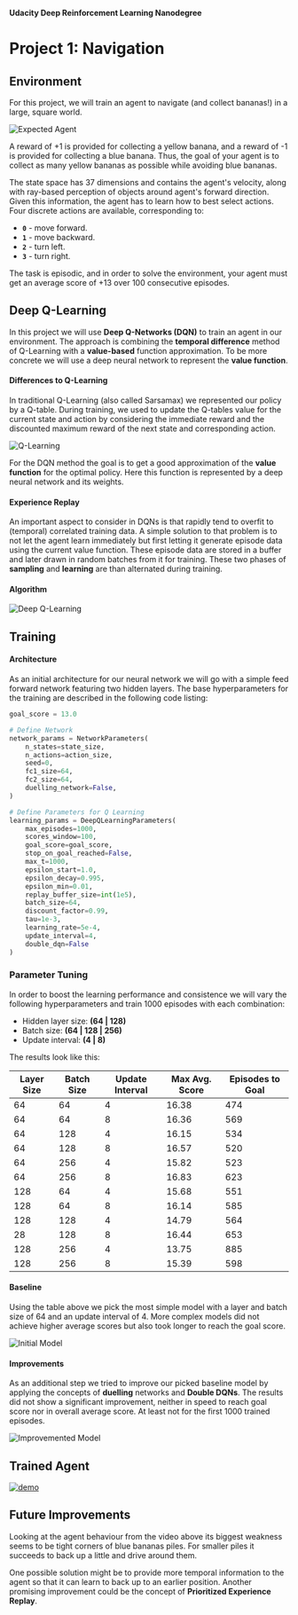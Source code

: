 [//]: # (Image References)

[image1]: https://user-images.githubusercontent.com/10624937/42135619-d90f2f28-7d12-11e8-8823-82b970a54d7e.gif "Trained Agent"
[sarsamax]: ./assets/sarsa_max.png "Q-Learning (Sarsamax) Algorithm"
[dqn]: ./assets/dqn.png "Deep Q-Learning Algorithm"
[initial_model]: ./assets/initial_model.png "Initial Model"
[improvements]: ./assets/improvements.png "Improvements"
[demo]: ./assets/demo.png "Demo Video"

**Udacity Deep Reinforcement Learning Nanodegree**

# Project 1: Navigation

## Environment

For this project, we will train an agent to navigate (and collect bananas!) in a large, square world.  

![Expected Agent][image1]

A reward of +1 is provided for collecting a yellow banana, and a reward of -1 is provided for collecting a blue banana.  Thus, the goal of your agent is to collect as many yellow bananas as possible while avoiding blue bananas.  

The state space has 37 dimensions and contains the agent's velocity, along with ray-based perception of objects around agent's forward direction.  Given this information, the agent has to learn how to best select actions.  Four discrete actions are available, corresponding to:
- **`0`** - move forward.
- **`1`** - move backward.
- **`2`** - turn left.
- **`3`** - turn right.

The task is episodic, and in order to solve the environment, your agent must get an average score of +13 over 100 consecutive episodes.

## Deep Q-Learning

In this project we will use **Deep Q-Networks (DQN)** to train an agent in our environment. 
The approach is combining the **temporal difference** method of Q-Learning with a **value-based** function approximation.
To be more concrete we will use a deep neural network to represent the **value function**.

#### Differences to Q-Learning

In traditional Q-Learning (also called Sarsamax) we represented our policy by a Q-table.
During training, we used to update the Q-tables value for the current state and action by considering the immediate reward and the discounted maximum reward of the next state and corresponding action.

![Q-Learning][sarsamax]

For the DQN method the goal is to get a good approximation of the **value function** for the optimal policy.
Here this function is represented by a deep neural network and its weights.

#### Experience Replay

An important aspect to consider in DQNs is that rapidly tend to overfit to (temporal) correlated training data.
A simple solution to that problem is to not let the agent learn immediately but first letting it generate episode data using the current value function.
These episode data are stored in a buffer and later drawn in random batches from it for training.
These two phases of **sampling** and **learning** are than alternated during training.

#### Algorithm

![Deep Q-Learning][dqn]


## Training

#### Architecture

As an initial architecture for our neural network we will go with a simple feed forward network featuring two hidden layers.
The base hyperparameters for the training are described in the following code listing:

```python
goal_score = 13.0

# Define Network
network_params = NetworkParameters(
    n_states=state_size,
    n_actions=action_size,
    seed=0,
    fc1_size=64,
    fc2_size=64,
    duelling_network=False,
)

# Define Parameters for Q Learning
learning_params = DeepQLearningParameters(
    max_episodes=1000,
    scores_window=100,
    goal_score=goal_score,
    stop_on_goal_reached=False,
    max_t=1000,
    epsilon_start=1.0,
    epsilon_decay=0.995,
    epsilon_min=0.01,
    replay_buffer_size=int(1e5),
    batch_size=64,
    discount_factor=0.99,
    tau=1e-3,
    learning_rate=5e-4,
    update_interval=4,
    double_dqn=False
)
```

### Parameter Tuning
In order to boost the learning performance and consistence we will vary the following hyperparameters and train 1000 episodes with each combination:
- Hidden layer size: **(64 | 128)**
- Batch size: **(64 | 128 | 256)**
- Update interval: **(4 | 8)**

The results look like this:

| Layer Size | Batch Size | Update Interval | Max Avg. Score | Episodes to Goal |
|------------|------------|-----------------|----------------|------------------|
| 64         | 64         | 4               | 16.38          | 474              |
| 64         | 64         | 8               | 16.36          | 569              |
| 64         | 128        | 4               | 16.15          | 534              |
| 64         | 128        | 8               | 16.57          | 520              |
| 64         | 256        | 4               | 15.82          | 523              |
| 64         | 256        | 8               | 16.83          | 623              |
| 128        | 64         | 4               | 15.68          | 551              |
| 128        | 64         | 8               | 16.14          | 585              |
| 128        | 128        | 4               | 14.79          | 564              |
| 28         | 128        | 8               | 16.44          | 653              |
| 128        | 256        | 4               | 13.75          | 885              |
| 128        | 256        | 8               | 15.39          | 598              |


#### Baseline

Using the table above we pick the most simple model with a layer and batch size of 64 and an update interval of 4.
More complex models did not achieve higher average scores but also took longer to reach the goal score.

![Initial Model][initial_model]

#### Improvements

As an additional step we tried to improve our picked baseline model by applying the concepts of **duelling** networks and **Double DQNs**.
The results did not show a significant improvement, neither in speed to reach goal score nor in overall average score.
At least not for the first 1000 trained episodes.

![Improvemented Model][improvements]

## Trained Agent

[![demo]](https://www.youtube.com/watch?v=H337QB8ObBc)

## Future Improvements

Looking at the agent behaviour from the video above its biggest weakness seems to be tight corners of blue bananas piles.
For smaller piles it succeeds to back up a little and drive around them.

One possible solution might be to provide more temporal information to the agent so that it can learn to back up to an earlier position.
Another promising improvement could be the concept of **Prioritized Experience Replay**.